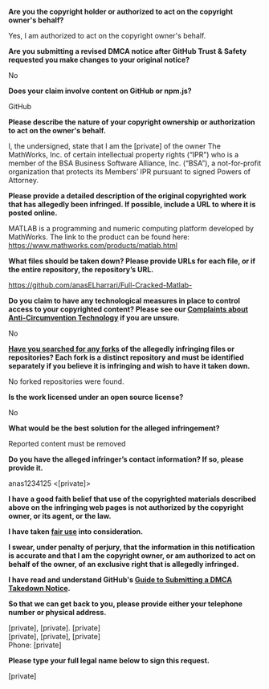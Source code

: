 **Are you the copyright holder or authorized to act on the copyright owner's behalf?**

Yes, I am authorized to act on the copyright owner's behalf.

**Are you submitting a revised DMCA notice after GitHub Trust & Safety requested you make changes to your original notice?**

No

**Does your claim involve content on GitHub or npm.js?**

GitHub

**Please describe the nature of your copyright ownership or authorization to act on the owner's behalf.**

I, the undersigned, state that I am the [private] of the owner The MathWorks, Inc. <MathWorks> of certain intellectual property rights (“IPR”) who is a member of the BSA Business Software Alliance, Inc. (“BSA”), a not-for-profit organization that protects its Members’ IPR pursuant to signed Powers of Attorney.

**Please provide a detailed description of the original copyrighted work that has allegedly been infringed. If possible, include a URL to where it is posted online.**

MATLAB is a programming and numeric computing platform developed by MathWorks. The link to the product can be found here:  
https://www.mathworks.com/products/matlab.html

**What files should be taken down? Please provide URLs for each file, or if the entire repository, the repository’s URL.**

https://github.com/anasELharrari/Full-Cracked-Matlab-

**Do you claim to have any technological measures in place to control access to your copyrighted content? Please see our <a href="https://docs.github.com/articles/guide-to-submitting-a-dmca-takedown-notice#complaints-about-anti-circumvention-technology">Complaints about Anti-Circumvention Technology</a> if you are unsure.**

No

**<a href="https://docs.github.com/articles/dmca-takedown-policy#b-what-about-forks-or-whats-a-fork">Have you searched for any forks</a> of the allegedly infringing files or repositories? Each fork is a distinct repository and must be identified separately if you believe it is infringing and wish to have it taken down.**

No forked repositories were found.

**Is the work licensed under an open source license?**

No

**What would be the best solution for the alleged infringement?**

Reported content must be removed

**Do you have the alleged infringer’s contact information? If so, please provide it.**

anas1234125 <[private]>

**I have a good faith belief that use of the copyrighted materials described above on the infringing web pages is not authorized by the copyright owner, or its agent, or the law.**

**I have taken <a href="https://www.lumendatabase.org/topics/22">fair use</a> into consideration.**

**I swear, under penalty of perjury, that the information in this notification is accurate and that I am the copyright owner, or am authorized to act on behalf of the owner, of an exclusive right that is allegedly infringed.**

**I have read and understand GitHub's <a href="https://docs.github.com/articles/guide-to-submitting-a-dmca-takedown-notice/">Guide to Submitting a DMCA Takedown Notice</a>.**

**So that we can get back to you, please provide either your telephone number or physical address.**

[private], [private]. [private]  
[private], [private], [private]  
Phone: [private]

**Please type your full legal name below to sign this request.**

[private]
